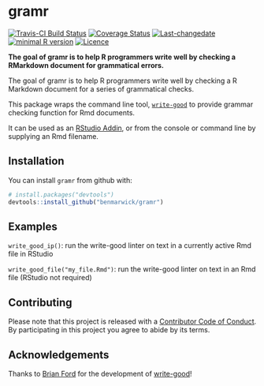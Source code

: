# gramr

[![Travis-CI Build Status](https://travis-ci.org/benmarwick/gramr.svg?branch=master)](https://travis-ci.org/benmarwick/gramr)
[![Coverage Status](https://img.shields.io/codecov/c/github/benmarwick/gramr/master.svg)](https://codecov.io/github/benmarwick/gramr?branch=master)
[![Last-changedate](https://img.shields.io/badge/last%20change-2017--05--19-brightgreen.svg)](https://github.com/benmarwick/gramr/commits/master) [![minimal R version](https://img.shields.io/badge/R%3E%3D-3.4.0-brightgreen.svg)](https://cran.r-project.org/) [![Licence](https://img.shields.io/github/license/mashape/apistatus.svg)](http://choosealicense.com/licenses/mit/) 


**The goal of gramr is to help R programmers write well by checking a RMarkdown document for grammatical errors.**

The goal of gramr is to help R programmers write well by checking a R Markdown document for a series of grammatical checks.

This package wraps the command line tool, [`write-good`](https://github.com/btford/write-good) to provide grammar checking function for Rmd documents. 

It can be used as an [RStudio Addin](https://rstudio.github.io/rstudioaddins/), or from the console or command line by supplying an Rmd filename.

## Installation

You can install `gramr` from github with:

```R
# install.packages("devtools")
devtools::install_github("benmarwick/gramr")
```

## Examples

`write_good_ip()`: run the write-good linter on text in a currently active Rmd file in RStudio

`write_good_file("my_file.Rmd")`: run the write-good linter on text in an Rmd file (RStudio not required)

## Contributing

Please note that this project is released with a [Contributor Code of Conduct](CONDUCT.md). By participating in this project you agree to abide by its terms.

## Acknowledgements

Thanks to [Brian Ford](https://github.com/btford) for the development of [write-good](https://github.com/btford/write-good)!
